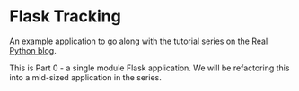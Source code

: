 Flask Tracking
==============

An example application to go along with the tutorial series on the [Real Python blog](http://www.realpython.com/blog/).

This is Part 0 - a single module Flask application.  We will be refactoring this into a mid-sized application in the series.
